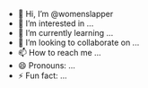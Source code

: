- 👋 Hi, I’m @womenslapper
- 👀 I’m interested in ...
- 🌱 I’m currently learning ...
- 💞️ I’m looking to collaborate on ...
- 📫 How to reach me ...
- 😄 Pronouns: ...
- ⚡ Fun fact: ...

<!---
womenslapper/womenslapper is a ✨ special ✨ repository because its `README.md` (this file) appears on your GitHub profile.
You can click the Preview link to take a look at your changes.
--->
